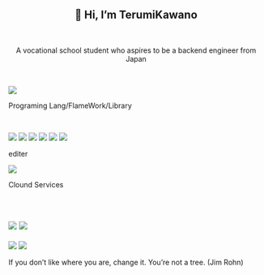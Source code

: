 <h2 align="center">👋 Hi, I’m TerumiKawano</h2><br>
<p align="center">A vocational school student who aspires to be a backend engineer from Japan</p><br>

![](https://komarev.com/ghpvc/?username=TellM1)
<p>Programing Lang/FlameWork/Library</p><br>

<!-- ![](https://img.shields.io/badge/-Java-007396.svg?logo=java&style=for-the-badge) -->
![](https://img.shields.io/badge/Javascript-276DC3.svg?logo=javascript&style=flat)
![](https://img.shields.io/badge/PHP-ccc.svg?logo=php&style=flat)
![](https://img.shields.io/badge/-CSS3-1572B6.svg?logo=css3&style=flat)
![](https://img.shields.io/badge/-HTML5-333.svg?logo=html5&style=flat)
![](https://img.shields.io/badge/-Bootstrap-563D7C.svg?logo=bootstrap&style=flat)
![](https://img.shields.io/badge/-React-555.svg?logo=react&style=flat)

<p>editer</p>

![](https://img.shields.io/badge/-Visual%20Studio%20Code-007ACC.svg?logo=visual-studio-code&style=flat)
<p>Clound Services</p><br>

![](https://img.shields.io/badge/-Amazon%20AWS-232F3E.svg?logo=amazon-aws&style=flat)
![](https://img.shields.io/badge/-GitHub-181717.svg?logo=github&style=flat)
---
![](https://github-profile-summary-cards.vercel.app/api/cards/profile-details?username=telosh&theme=dracula)
![](https://github-readme-stats.vercel.app/api/top-langs/?username=telosh&layout=compact&theme=dracula)
<p>If you don’t like where you are, change it. You’re not a tree. (Jim Rohn)</p>
